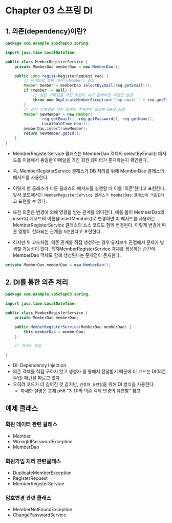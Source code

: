 # Chapter 03 스프링 DI



## 1. 의존(dependency)이란?

```java
package com.example.sp5chap03.spring;

import java.time.LocalDateTime;

public class MemberRegisterService {
    private MemberDao memberDao = new MemberDao();

    public Long regist(RegisterRequest req) {
        // 이메일로 회원 데이터(Member) 조회
        Member member = memberDao.selectByEmail(req.getEmail());
        if (member != null) {
            // 같은 이메일을 가진 회원이 이미 존재하면 익셉션 발생
            throw new DuplicateMemberException("dup email " + req.getEmail());
        }
        // 같은 이메일을 가진 회원이 존재하지 않으면 DB에 삽입
        Member newMember = new Member(
                req.getEmail(), req.getPassword(), req.getName(),
                LocalDateTime.now());
        memberDao.insert(newMember);
        return newMember.getId();
    }
}
```

* MemberRegisterService 클래스는 MemberDao 객체의 selectByEmail() 메서드를 이용해서 동일한 이메일을 가진 회원 데이터가 존재하는지 확인한다.
* 즉, MemberRegisterService 클래스가 DB 처리를 위해 MemberDao 클래스의 메서드를 사용한다.
* 이렇게 한 클래스가 다른 클래스의 메서드를 실행할 때 이를 '의존'한다고 표현한다. 앞서 코드에서는 `MemberRegisterService 클래스가 MemberDao 클래스에 의존한다`고 표현할 수 있다.
* 또한 의존은 변경에 의해 영향을 받는 관계를 의미한다. 예를 들어 MemberDao의 insert() 메서드의 이름을insertMember()로 변경하면 이 메서드를 사용하는 MemberRegisterService 클래스의 소스 코드도 함께 변경된다. 이렇게 변경에 따른 영향이 전파되는 관계를 `의존`한다고 표현한다.

* 하지만 위 코드처럼, 의존 관계를 직접 생성하는 경우 유지보수 관점에서 문제가 발생할 가능성이 있다. 특히MemberRegisterService 객체를 생성하는 순간에 MemberDao 객체도 함께 생성된다는 문제점이 존재한다. 

```java
private MemberDao memberDao = new MemberDao();
```



## 2. DI를 통한 의존 처리

```java
package com.example.sp5chap03.spring;

import java.time.LocalDateTime;

public class MemberRegisterService {
    private MemberDao memberDao;

    public MemberRegisterService(MemberDao memberDao) {
        this.memberDao = memberDao;
    }

    // 아래는 동일
    
}
```

* DI: Dependency Injection
* 의존 객체를 직접 구하지 않고 생성자 를 통해서 전달받기 때문에 이 코드는 DI(의존 주입) 패턴을 따르고 있다.
* 오히려 코드가 더 길어진 것 같지만, `변경의 유연함`을 위해 DI 방식을 사용한다.
  * 자세한 설명은 교재 p56 "3. DI와 의존 객체 변경의 유연함" 참고



## 예제 클래스
### 회원 데이터 관련 클래스
* Member
* WrongIdPasswordException 
* MemberDao

### 회원가입 처리 관련클래스
* DuplicateMemberException
* RegisterRequest
* MemberRegisterService 

### 암호변경 관련 클래스
* MemberNotFoundException
* ChangePasswordService